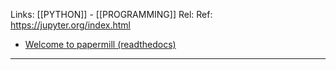 Links: [[PYTHON]] - [[PROGRAMMING]]
Rel: 
Ref: https://jupyter.org/index.html
- [Welcome to papermill (readthedocs)](https://papermill.readthedocs.io/en/latest/index.html)

--- 


